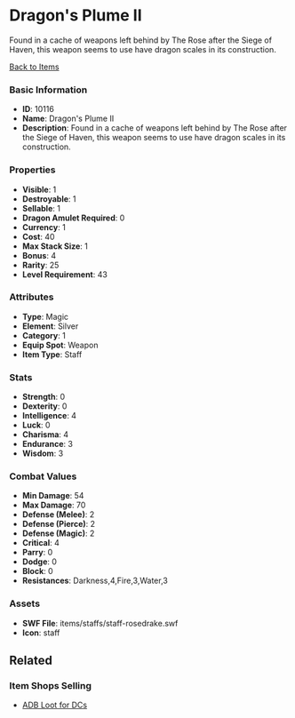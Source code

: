 # Dragon's Plume II

Found in a cache of weapons left behind by The Rose after the Siege of Haven, this weapon seems to use have dragon scales in its construction.

[Back to Items](../items.md)

### Basic Information

- **ID**: 10116
- **Name**: Dragon&#039;s Plume II
- **Description**: Found in a cache of weapons left behind by The Rose after the Siege of Haven, this weapon seems to use have dragon scales in its construction.

### Properties

- **Visible**: 1
- **Destroyable**: 1
- **Sellable**: 1
- **Dragon Amulet Required**: 0
- **Currency**: 1
- **Cost**: 40
- **Max Stack Size**: 1
- **Bonus**: 4
- **Rarity**: 25
- **Level Requirement**: 43

### Attributes

- **Type**: Magic
- **Element**: Silver
- **Category**: 1
- **Equip Spot**: Weapon
- **Item Type**: Staff

### Stats

- **Strength**: 0
- **Dexterity**: 0
- **Intelligence**: 4
- **Luck**: 0
- **Charisma**: 4
- **Endurance**: 3
- **Wisdom**: 3

### Combat Values

- **Min Damage**: 54
- **Max Damage**: 70
- **Defense (Melee)**: 2
- **Defense (Pierce)**: 2
- **Defense (Magic)**: 2
- **Critical**: 4
- **Parry**: 0
- **Dodge**: 0
- **Block**: 0
- **Resistances**: Darkness,4,Fire,3,Water,3

### Assets

- **SWF File**: items/staffs/staff-rosedrake.swf
- **Icon**: staff

## Related

### Item Shops Selling

- [ADB Loot for DCs](../item-shops/351-adb-loot-for-dcs.md)

